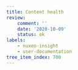 ```yaml
---
title: Content health
review:
    comment: ''
    date: '2020-10-09'
    status: ok
labels:
    - nuxeo-insight
    - user-documentation
tree_item_index: 700
---
```


